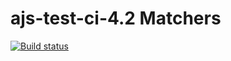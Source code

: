 # ajs-test-ci-4.2 Matchers
[![Build status](https://ci.appveyor.com/api/projects/status/ka8elxfgr2u5yvkh?svg=true)](https://ci.appveyor.com/project/mishagukasyan/ajs-test-ci-4-2)
